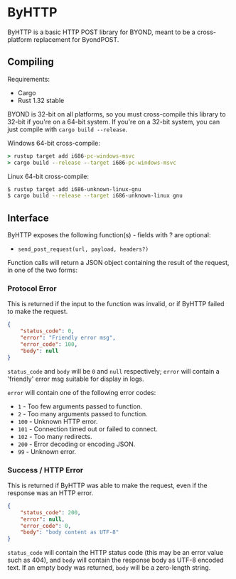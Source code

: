 # ByHTTP

ByHTTP is a basic HTTP POST library for BYOND, meant to be a cross-platform replacement for ByondPOST.

## Compiling

Requirements:

- Cargo
- Rust 1.32 stable

BYOND is 32-bit on all platforms, so you must cross-compile this library to 32-bit if you're on a 64-bit system. If you're on a 32-bit system, you can just compile with `cargo build --release`.

Windows 64-bit cross-compile:

```cmd
> rustup target add i686-pc-windows-msvc
> cargo build --release --target i686-pc-windows-msvc
```

Linux 64-bit cross-compile:

```sh
$ rustup target add i686-unknown-linux-gnu
$ cargo build --release --target i686-unknown-linux gnu
```

## Interface

ByHTTP exposes the following function(s) - fields with ? are optional:

- `send_post_request(url, payload, headers?)`

Function calls will return a JSON object containing the result of the request, in one of the two forms:

### Protocol Error

This is returned if the input to the function was invalid, or if ByHTTP failed to make the request.

```json
{
    "status_code": 0,
    "error": "Friendly error msg",
    "error_code": 100,
    "body": null
}
```

`status_code` and `body` will be `0` and `null` respectively; `error` will contain a 'friendly' error msg suitable for display in logs.

`error` will contain one of the following error codes:

- `1` - Too few arguments passed to function.
- `2` - Too many arguments passed to function.
- `100` - Unknown HTTP error.
- `101` - Connection timed out or failed to connect.
- `102` - Too many redirects.
- `200` - Error decoding or encoding JSON.
- `99` - Unknown error.

### Success / HTTP Error

This is returned if ByHTTP was able to make the request, even if the response was an HTTP error.

```json
{
    "status_code": 200,
    "error": null,
    "error_code": 0,
    "body": "body content as UTF-8"
}
```

`status_code` will contain the HTTP status code (this may be an error value such as 404), and `body` will contain the response body as UTF-8 encoded text. If an empty body was returned, `body` will be a zero-length string.